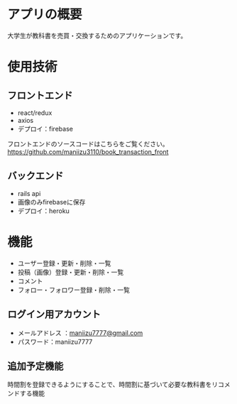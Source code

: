 # アプリの概要
大学生が教科書を売買・交換するためのアプリケーションです。

# 使用技術
## フロントエンド
- react/redux
- axios
- デプロイ：firebase

フロントエンドのソースコードはこちらをご覧ください。
https://github.com/maniizu3110/book_transaction_front

## バックエンド
- rails api
- 画像のみfirebaseに保存
- デプロイ：heroku

# 機能
* ユーザー登録・更新・削除・一覧
* 投稿（画像）登録・更新・削除・一覧
* コメント
* フォロー・フォロワー登録・削除・一覧

## ログイン用アカウント
* メールアドレス ：maniizu7777@gmail.com
* パスワード：maniizu7777

## 追加予定機能

時間割を登録できるようにすることで、時間割に基づいて必要な教科書をリコメンドする機能

